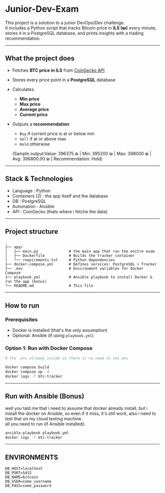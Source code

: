 
# Junior-Dev-Exam

This project is a solution to a junior DevOps/Dev challenge.  
It includes a Python script that tracks Bitcoin price in **ILS (₪)** every minute, stores it in a PostgreSQL database, and prints insights with a trading recommendation.

---

## What the project does
- Fetches **BTC price in ILS** from [CoinGecko API](https://www.coingecko.com/)
- Stores every price point in a **PostgreSQL** database
- Calculates:
  - **Min price**
  - **Max price**
  - **Average price**
  - **Current price**
- Outputs a **recommendation**:
  - `Buy` if current price is at or below min
  - `Sell` if at or above max
  - `Hold` otherwise

  (Sample output:Value:
  396375 ₪ | Min: 395200 ₪ | Max: 398000 ₪ | Avg: 396800.00 ₪ | Recommendation: Hold)

---
## Stack & Technologies
- Language : Python
- Containers (2) : the app itself and the database
- DB : PostgreSQL
- Automation : Ansible
- API : CoinGecko (thats where i fetche the data)

---
## Project structure
```text
.
├── app/
│   ├── main.py              # the main app that run the enitre exam
│   ├── Dockerfile           # Builds the tracker container
│   └── requirements.txt     # Python dependencies
├── docker-compose.yml       # Defines services: PostgreSQL + Tracker
├── .env                     # Environment variables for Docker Compose
├── playbook.yml             # Ansible playbook to install Docker & run the app (bonus)
└── README.md                # This file
```
---

## How to run

### Prerequisites
- Docker is installed (that's the only assumption)
- Optional: Ansible (if using `playbook.yml`)

### Option 1: Run with Docker Compose
```bash
# the .env already inside so there is no need to set env

docker compose build
docker compose up -d
docker logs -f btc-tracker
```

---
## Run with Ansible (Bonus)
well you tald me that i need to assume that docker already install, but i install the docker on Ansible, so even if it miss, it's still work, also i need to test that on my cloud testing machine.            
all you need to run (if Ansible installed):
```bash
ansible-playbook playbook.yml
docker logs -f btc-tracker
```
---
## ENVIRONMENTS
```text
DB_HOST=localhost
DB_PORT=5432
DB_NAME=bitcoin
DB_USER=some_username
DB_PASS=some_password
```

